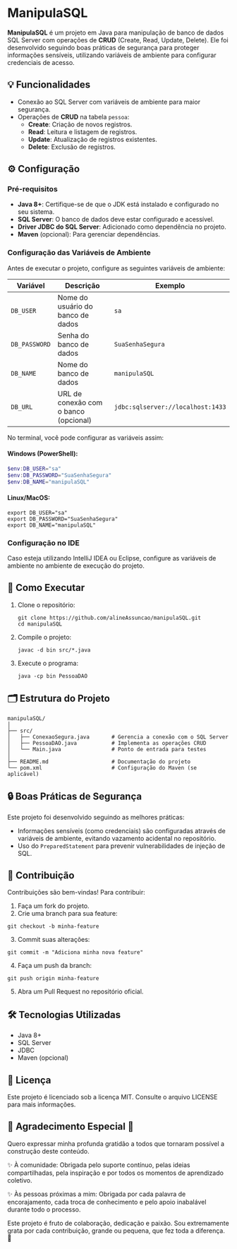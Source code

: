 # ManipulaSQL

**ManipulaSQL** é um projeto em Java para manipulação de banco de dados SQL Server com operações de **CRUD** (Create, Read, Update, Delete). Ele foi desenvolvido seguindo boas práticas de segurança para proteger informações sensíveis, utilizando variáveis de ambiente para configurar credenciais de acesso.

## 💡 Funcionalidades

- Conexão ao SQL Server com variáveis de ambiente para maior segurança.
- Operações de **CRUD** na tabela `pessoa`:
  - **Create**: Criação de novos registros.
  - **Read**: Leitura e listagem de registros.
  - **Update**: Atualização de registros existentes.
  - **Delete**: Exclusão de registros.

## ⚙️ Configuração

### Pré-requisitos

- **Java 8+**: Certifique-se de que o JDK está instalado e configurado no seu sistema.
- **SQL Server**: O banco de dados deve estar configurado e acessível.
- **Driver JDBC do SQL Server**: Adicionado como dependência no projeto.
- **Maven** (opcional): Para gerenciar dependências.

### Configuração das Variáveis de Ambiente

Antes de executar o projeto, configure as seguintes variáveis de ambiente:

| Variável         | Descrição                                | Exemplo              |
|-------------------|------------------------------------------|----------------------|
| `DB_USER`         | Nome do usuário do banco de dados        | `sa`                |
| `DB_PASSWORD`     | Senha do banco de dados                 | `SuaSenhaSegura`    |
| `DB_NAME`         | Nome do banco de dados                  | `manipulaSQL`       |
| `DB_URL`          | URL de conexão com o banco (opcional)   | `jdbc:sqlserver://localhost:1433` |

No terminal, você pode configurar as variáveis assim:

#### Windows (PowerShell):
```powershell
$env:DB_USER="sa"
$env:DB_PASSWORD="SuaSenhaSegura"
$env:DB_NAME="manipulaSQL"
```

#### Linux/MacOS:
```
export DB_USER="sa"
export DB_PASSWORD="SuaSenhaSegura"
export DB_NAME="manipulaSQL"
```

### Configuração no IDE

Caso esteja utilizando IntelliJ IDEA ou Eclipse, configure as variáveis de ambiente no ambiente de execução do projeto.

## 🚀 Como Executar
1. Clone o repositório:
   ```
   git clone https://github.com/alineAssuncao/manipulaSQL.git
   cd manipulaSQL
   ```
2. Compile o projeto:
   ```
   javac -d bin src/*.java
   ```
3. Execute o programa:
   ```
   java -cp bin PessoaDAO
   ```

## 🗂️ Estrutura do Projeto
```
manipulaSQL/
│
├── src/
│   ├── ConexaoSegura.java       # Gerencia a conexão com o SQL Server
│   ├── PessoaDAO.java           # Implementa as operações CRUD
│   └── Main.java                # Ponto de entrada para testes
│
├── README.md                    # Documentação do projeto
└── pom.xml                      # Configuração do Maven (se aplicável)
```

## 🔒 Boas Práticas de Segurança
Este projeto foi desenvolvido seguindo as melhores práticas:
- Informações sensíveis (como credenciais) são configuradas através de variáveis de ambiente, evitando vazamento acidental no repositório.
- Uso do `PreparedStatement` para prevenir vulnerabilidades de injeção de SQL.

## 🤝 Contribuição
Contribuições são bem-vindas! Para contribuir:
1. Faça um fork do projeto.
2. Crie uma branch para sua feature:
```
git checkout -b minha-feature
```
3. Commit suas alterações:
```
git commit -m "Adiciona minha nova feature"
```
4. Faça um push da branch:
```
git push origin minha-feature
```
5. Abra um Pull Request no repositório oficial.

## 🛠️ Tecnologias Utilizadas
- Java 8+
- SQL Server
- JDBC
- Maven (opcional)

## 📜 Licença
Este projeto é licenciado sob a licença MIT. Consulte o arquivo LICENSE para mais informações.

## 🌟 Agradecimento Especial 🌟
Quero expressar minha profunda gratidão a todos que tornaram possível a construção deste conteúdo.

✨ À comunidade: Obrigada pelo suporte contínuo, pelas ideias compartilhadas, pela inspiração e por todos os momentos de aprendizado coletivo.

✨ Às pessoas próximas a mim: Obrigada por cada palavra de encorajamento, cada troca de conhecimento e pelo apoio inabalável durante todo o processo.

Este projeto é fruto de colaboração, dedicação e paixão. Sou extremamente grata por cada contribuição, grande ou pequena, que fez toda a diferença. 🌻










